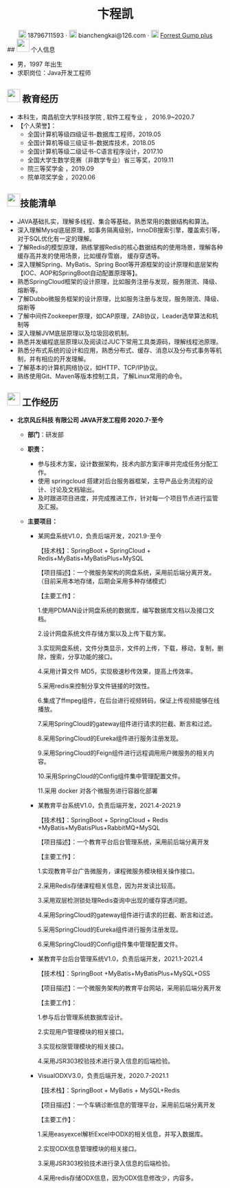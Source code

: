  <center>
     <h1>卞程凯</h1>
     <div>
         <span>
             <img src="assets/phone-solid.svg" width="18px">
           18796711593
         </span>
         ·
         <span>
             <img src="assets/envelope-solid.svg" width="18px">
          bianchengkai@126.com
         </span>
         ·
         <span>
             <img src="assets/rss-solid.svg" width="18px">
             <a href="https://blog.csdn.net/qq_38977566">Forrest Gump plus</a>
         </span>
     </div>
 </center>
 ## <img src="assets/info-circle-solid.svg" width="30px"> 个人信息 

 - 男，1997 年出生
 - 求职岗位：Java开发工程师


## <img src="assets/graduation-cap-solid.svg" width="30px"> 教育经历

- 本科生，南昌航空大学科技学院 ,   软件工程专业 ， 2016.9~2020.7
- 【个人荣誉】：
  - 全国计算机等级四级证书-数据库工程师，2019.05
  - 全国计算机等级三级证书-数据库技术，2018.05
  - 全国计算机等级二级证书-C语言程序设计，2017.10
  - 全国大学生数学竞赛（非数学专业）省三等奖，2019.11
  - 院三等奖学金 ，2019.09
  - 院单项奖学金 ，2020.06
##  <img src="assets/tools-solid.svg" width="30px">技能清单

- JAVA基础扎实，理解多线程、集合等基础，熟悉常用的数据结构和算法。
- 深入理解Mysql底层原理，如事务隔离级别，InnoDB搜索引擎，覆盖索引等，对于SQL优化有一定的理解。
- 了解Redis的模型原理，熟练掌握Redis的核心数据结构的使用场景，理解各种缓存高并发的使用场景，比如缓存雪崩， 缓存穿透等。
- 深入理解Spring、MyBatis、Spring Boot等开源框架的设计原理和底层架构【IOC、AOP和SpringBoot自动配置原理等】。
- 熟悉SpringCloud框架的设计原理，比如服务注册与发现，服务限流、降级、熔断等。
- 了解Dubbo微服务框架的设计原理，比如服务注册与发现，服务限流、降级、熔断等
- 了解中间件Zookeeper原理，如CAP原理，ZAB协议，Leader选举算法和机制等
- 深入理解JVM底层原理以及垃圾回收机制。
- 熟悉并发编程底层原理以及阅读过JUC下常用工具类源码，理解线程池原理。
- 熟悉分布式系统的设计和应用，熟悉分布式、缓存、消息以及分布式事务等机制，并有相应的开发理解。
- 了解基本的计算机网络协议，如HTTP、TCP/IP协议。
- 熟练使用Git、Maven等版本控制工具，了解Linux常用的命令。

## <img src="assets/project-diagram-solid.svg" width="30px"> 工作经历
- **北京风丘科技 有限公司  JAVA开发工程师   2020.7-至今** 
  
  -  **部门**：研发部 
  - **职责：**
    
    - 参与技术方案，设计数据架构，技术内部方案评审并完成任务分配工作。
    - 使用 springcloud 搭建对后台服务器框架，主导产品业务流程的设计、讨论及文档输出。
    - 及时跟进项目进度，并完成推进工作，针对每一个项目节点进行监管及汇报。
  - **主要项目：**
    - 某网盘系统V1.0，负责后端开发，2021.9-至今
    
      【技术栈】：SpringBoot + SpringCloud + Redis+MyBatis+MyBatisPlus+MySQL
    
      【项目描述】：一个微服务架构的网盘系统，采用前后端分离开发。（目前采用本地存储，后期会采用多种存储模式）
    
      【主要工作】：
    
      1.使用PDMAN设计网盘系统的数据库，编写数据库文档以及接口文档。
      
      2.设计网盘系统文件存储方案以及上传下载方案。
      
      3.实现网盘系统，文件分类显示，文件的上传，下载，移动，复制，删除，搜索，分享功能的接口。
      
      4.采用计算文件 MD5，实现极速秒传效果，提高上传效率。
      
      5.采用redis来控制分享文件链接的时效性。
      
      6.集成了ffmpeg组件，在后台进行视频转码，保证上传视频能够在线播放。
      
      7.采用SpringCloud的gateway组件进行请求的拦截、断言和过滤。
      
      8.采用SpringCloud的Eureka组件进行服务注册发现。
      
      9.采用SpringCloud的Feign组件进行远程调用用户微服务的相关内容。
      
      10.采用SpringCloud的Config组件集中管理配置文件。
      
      11.采用 docker 对各个微服务进行容器化部署
      
    - 某教育平台系统V1.0，负责后端开发，2021.4-2021.9  
    
      【技术栈】：SpringBoot + SpringCloud  + Redis +MyBatis+MyBatisPlus+RabbitMQ+MySQL
    
      【项目描述】：一个教育平台后台管理系统，采用前后端分离开发
    
      【主要工作】：
    
      1.实现教育平台广告微服务，课程微服务模块相关操作接口。
      
      2.采用Redis存储课程相关信息，因为并发读比较高。
      
      3.采用双层检测锁处理Redis查询中出现的缓存穿透问题。
      
      4.采用SpringCloud的gateway组件进行请求的拦截、断言和过滤。
      
      5.采用SpringCloud的Eureka组件进行服务注册发现。
      
      6.采用SpringCloud的Config组件集中管理配置文件。
      
    - 某教育平台后台管理系统V1.0，负责后端开发，2021.1-2021.4  
    
      【技术栈】：SpringBoot +MyBatis+MyBatisPlus+MySQL+OSS
    
      【项目描述】：一个微服务架构的教育平台网站，采用前后端分离开发
    
      【主要工作】：
    
      1.参与后台管理系统数据库设计。
      
      2.实现用户管理模块的相关接口。
      
      3.实现权限管理模块的相关接口。
      
      4.采用JSR303校验技术进行录入信息的后端检验。
      
    - VisualODXV3.0，负责后端开发，2020.7-2021.1  
    
      【技术栈】：SpringBoot + MyBatis + MySQL+Redis
    
      【项目描述】：一个车辆诊断信息的管理平台，采用前后端分离开发
    
      【主要工作】：
    
      1.采用easyexcel解析Excel中ODX的相关信息，并写入数据库。
      
      2.实现ODX信息管理模块的相关接口。
      
      3.采用JSR303校验技术进行录入信息的后端检验。
      
      4.采用redis存储ODX信息，因为ODX信息修改少，内容多。
